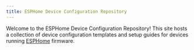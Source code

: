 ```yaml
---
title: ESPHome Device Configuration Repository
---
```


Welcome to the ESPHome Device Configuration Repository! This site hosts a collection of device configuration templates
and setup guides for devices running [ESPHome](https://esphome.io) firmware.
